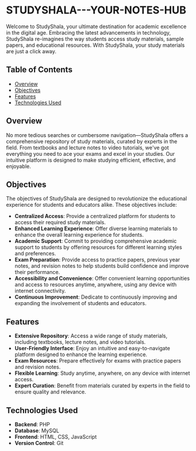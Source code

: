 # STUDYSHALA---YOUR-NOTES-HUB

Welcome to StudyShala, your ultimate destination for academic excellence in the digital age. Embracing the latest advancements in technology, StudyShala re-imagines the way students access study materials, sample papers, and educational resources. With StudyShala, your study materials are just a click away.

## Table of Contents

- [Overview](#overview)
- [Objectives](#objectives)
- [Features](#features)
- [Technologies Used](#technologies-used)

## Overview

No more tedious searches or cumbersome navigation—StudyShala offers a comprehensive repository of study materials, curated by experts in the field. From textbooks and lecture notes to video tutorials, we've got everything you need to ace your exams and excel in your studies. Our intuitive platform is designed to make studying efficient, effective, and enjoyable.

## Objectives

The objectives of StudyShala are designed to revolutionize the educational experience for students and educators alike. These objectives include:

- **Centralized Access**: Provide a centralized platform for students to access their required study materials.
- **Enhanced Learning Experience**: Offer diverse learning materials to enhance the overall learning experience for students.
- **Academic Support**: Commit to providing comprehensive academic support to students by offering resources for different learning styles and preferences.
- **Exam Preparation**: Provide access to practice papers, previous year notes, and revision notes to help students build confidence and improve their performance.
- **Accessibility and Convenience**: Offer convenient learning opportunities and access to resources anytime, anywhere, using any device with internet connectivity.
- **Continuous Improvement**: Dedicate to continuously improving and expanding the involvement of students and educators.

## Features

- **Extensive Repository**: Access a wide range of study materials, including textbooks, lecture notes, and video tutorials.
- **User-Friendly Interface**: Enjoy an intuitive and easy-to-navigate platform designed to enhance the learning experience.
- **Exam Resources**: Prepare effectively for exams with practice papers and revision notes.
- **Flexible Learning**: Study anytime, anywhere, on any device with internet access.
- **Expert Curation**: Benefit from materials curated by experts in the field to ensure quality and relevance.

## Technologies Used

- **Backend**: PHP
- **Database**: MySQL
- **Frontend**: HTML, CSS, JavaScript
- **Version Control**: Git

